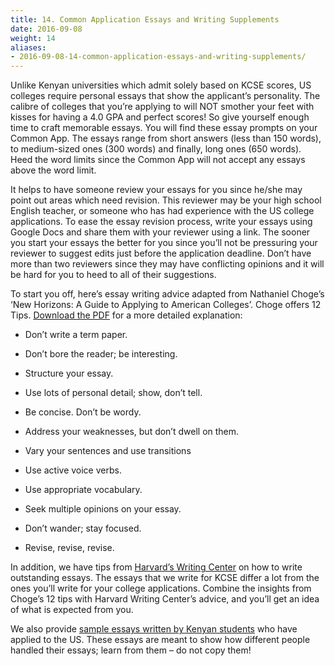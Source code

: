 ```yaml
---
title: 14. Common Application Essays and Writing Supplements
date: 2016-09-08
weight: 14
aliases:
- 2016-09-08-14-common-application-essays-and-writing-supplements/
---
```


Unlike Kenyan universities which admit solely based on KCSE scores, US
colleges require personal essays that show the applicant’s personality.
The calibre of colleges that you’re applying to will NOT smother your
feet with kisses for having a 4.0 GPA and perfect scores! So give
yourself enough time to craft memorable essays. You will find these
essay prompts on your Common App. The essays range from short answers
(less than 150 words), to medium-sized ones (300 words) and finally,
long ones (650 words). Heed the word limits since the Common App will
not accept any essays above the word limit.

It helps to have someone review your essays for you since he/she may
point out areas which need revision. This reviewer may be your high
school English teacher, or someone who has had experience with the US
college applications. To ease the essay revision process, write your
essays using Google Docs and share them with your reviewer using a link.
The sooner you start your essays the better for you since you’ll not be
pressuring your reviewer to suggest edits just before the application
deadline. Don’t have more than two reviewers since they may have
conflicting opinions and it will be hard for you to heed to all of their
suggestions.

To start you off, here’s essay writing advice adapted from Nathaniel
Choge’s ‘New Horizons: A Guide to Applying to American Colleges’. Choge
offers 12 Tips. [Download the
PDF](https://drive.google.com/drive/folders/0BxcN6nrpsXL6VUlPWThlaTdtZ1E?resourcekey=0-zab22OZ9EjcJWeng8nFplA&usp=sharing)
for a more detailed explanation:

* Don’t write a term paper.

* Don’t bore the reader; be interesting.

* Structure your essay.

* Use lots of personal detail; show, don’t tell.

* Be concise. Don’t be wordy.

* Address your weaknesses, but don’t dwell on them.

* Vary your sentences and use transitions

* Use active voice verbs.

* Use appropriate vocabulary.

* Seek multiple opinions on your essay.

* Don’t wander; stay focused.

* Revise, revise, revise.

In addition, we have tips from [Harvard’s Writing
Center](https://drive.google.com/drive/folders/0BxcN6nrpsXL6d1loaHVla18tOFk?resourcekey=0-kQM5ikUi2Hg-l49PoM6oVg&usp=sharing)
on how to write outstanding essays. The essays that we write for KCSE
differ a lot from the ones you’ll write for your college applications.
Combine the insights from Choge’s 12 tips with Harvard Writing Center’s
advice, and you’ll get an idea of what is expected from you.

We also provide [sample essays written by Kenyan
students](https://drive.google.com/drive/folders/0BxcN6nrpsXL6TEFFalUyWUtZelU?resourcekey=0-I2J6rjM3AVogyOpaTrLJCg&usp=sharing)
who have applied to the US. These essays are meant to show how different
people handled their essays; learn from them – do not copy them!
